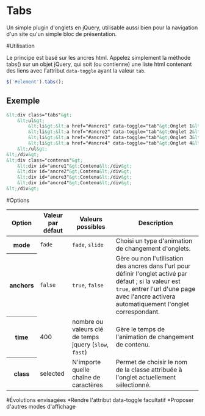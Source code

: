 Tabs
===========

Un simple plugin d'onglets en jQuery, utilisable aussi bien pour la navigation d'un site qu'un simple bloc de présentation.

#Utilisation

Le principe est basé sur les ancres html.
Appelez simplement la méthode tabs() sur un objet jQuery, qui soit (ou contienne) une liste html contenant des liens avec l'attribut <code>data-toggle</code> ayant la valeur <code>tab</code>.
```javascript
$('#element').tabs();
```

## Exemple
```html
&lt;div class="tabs"&gt;
	&lt;ul&gt;
		&lt;li&gt;&lt;a href="#ancre1" data-toggle="tab"&gt;Onglet 1&lt;/a&gt;&lt;/li&gt;
		&lt;li&gt;&lt;a href="#ancre2" data-toggle="tab"&gt;Onglet 2&lt;/a&gt;&lt;/li&gt;
		&lt;li&gt;&lt;a href="#ancre3" data-toggle="tab"&gt;Onglet 3&lt;/a&gt;&lt;/li&gt;
		&lt;li&gt;&lt;a href="#ancre4" data-toggle="tab"&gt;Onglet 4&lt;/a&gt;&lt;/li&gt;
	&lt;/ul&gt;
&lt;/div&gt;
&lt;div class="contenus"&gt;
	&lt;div id="ancre1"&gt;Contenu&lt;/div&gt;
	&lt;div id="ancre2"&gt;Contenu&lt;/div&gt;
	&lt;div id="ancre3"&gt;Contenu&lt;/div&gt;
	&lt;div id="ancre4"&gt;Contenu&lt;/div&gt;
&lt;/div&gt;
```

#Options
<table>
	<thead>
		<tr>
			<th>Option</th>
			<th>Valeur par défaut</th>
			<th>Valeurs possibles</th>
			<th>Description</th>
		</tr>
	</thead>
	<tbody>
		<tr>
			<th>mode</th>
			<td><code>fade</code></td>
			<td><code>fade</code>, <code>slide</code></td>
			<td>Choisi un type d'animation de changement d'onglets.</td>
		</tr>
		<tr>
			<th>anchors</th>
			<td><code>false</code></td>
			<td><code>true</code>, <code>false</code></td>
			<td>Gère ou non l'utilisation des ancres dans l'url pour définir l'onglet activé par défaut ; si la valeur est <code>true</code>, entrer l'url d'une page avec l'ancre activera automatiquement l'onglet correspondant.</td>
		</tr>
		<tr>
			<th>time</th>
			<td>400</td>
			<td>nombre ou valeurs clé de temps jquery (<code>slow</code>, <code>fast</code>)</td>
			<td>Gère le temps de l'animation de changement de contenu.</td>
		</tr>
		<tr>
			<th>class</th>
			<td>selected</td>
			<td>N'importe quelle chaîne de caractères</td>
			<td>Permet de choisir le nom de la classe attribuée à l'onglet actuellement sélectionné.</td>
		</tr>
	</tbody>
</table>

#Évolutions envisagées
*Rendre l'attribut data-toggle facultatif
*Proposer d'autres modes d'affichage